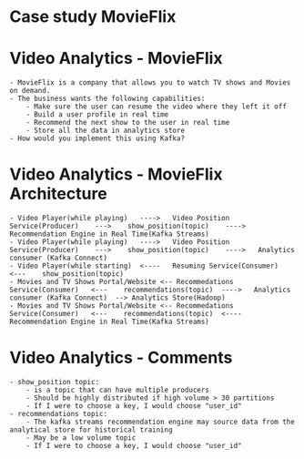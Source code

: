 # Case study MovieFlix

# Video Analytics - MovieFlix

	- MovieFlix is a company that allows you to watch TV shows and Movies on demand.
	- The business wants the following capabilities:
		- Make sure the user can resume the video where they left it off
		- Build a user profile in real time
		- Recommend the next show to the user in real time
		- Store all the data in analytics store
	- How would you implement this using Kafka?

# Video Analytics - MovieFlix Architecture

	- Video Player(while playing)	---->	Video Position Service(Producer)	---> 	show_position(topic)	---->	Recommendation Engine in Real Time(Kafka Streams)
	- Video Player(while playing)	---->	Video Position Service(Producer)	---> 	show_position(topic)	---->	Analytics consumer (Kafka Connect)
	- Video Player(while starting)	<----	Resuming Service(Consumer)		<--- 	show_position(topic)	
	- Movies and TV Shows Portal/Website <-- Recommedations Service(Consumer)	<---	recommendations(topic)	---->	Analytics consumer (Kafka Connect)	--> Analytics Store(Hadoop)
	- Movies and TV Shows Portal/Website <-- Recommedations Service(Consumer)	<---	recommendations(topic)	<----	Recommendation Engine in Real Time(Kafka Streams)

# Video Analytics - Comments

	- show_position topic:
		- is a topic that can have multiple producers
		- Should be highly distributed if high volume > 30 partitions
		- If I were to choose a key, I would choose "user_id"
	- recommendations topic:
		- The kafka streams recommendation engine may source data from the analytical store for historical training
		- May be a low volume topic
		- If I were to choose a key, I would choose "user_id"
